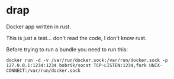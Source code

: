 # drap

Docker app written in rust.

This is just a test... don't read the code, I don't know rust.

Before trying to run a bundle you need to run this:
```
docker run -d -v /var/run/docker.sock:/var/run/docker.sock -p 127.0.0.1:1234:1234 bobrik/socat TCP-LISTEN:1234,fork UNIX-CONNECT:/var/run/docker.sock
```
